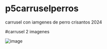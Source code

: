 # p5carruselperros
carrusel con iamgenes de perro crisantos 2024

#carrusel 2 imagenes

![image](https://github.com/user-attachments/assets/c9c5d246-62a9-42eb-afcb-6f9796e240f1)
